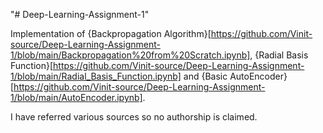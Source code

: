 "# Deep-Learning-Assignment-1"

Implementation of {Backpropagation Algorithm}[https://github.com/Vinit-source/Deep-Learning-Assignment-1/blob/main/Backpropagation%20from%20Scratch.ipynb], {Radial Basis Function}[https://github.com/Vinit-source/Deep-Learning-Assignment-1/blob/main/Radial_Basis_Function.ipynb] and {Basic AutoEncoder}[https://github.com/Vinit-source/Deep-Learning-Assignment-1/blob/main/AutoEncoder.ipynb].
 
I have referred various sources so no authorship is claimed.